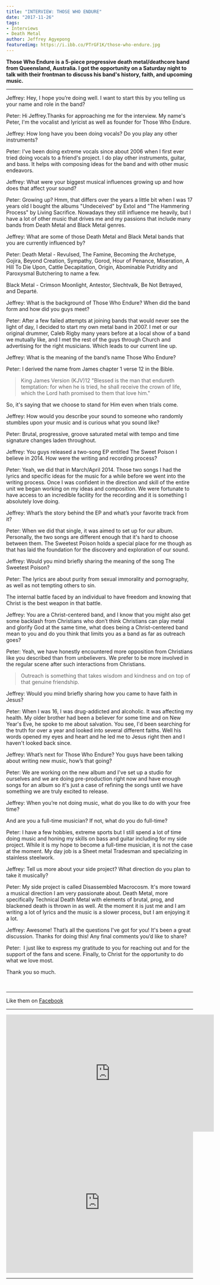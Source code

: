 ```yaml
---
title: "INTERVIEW: THOSE WHO ENDURE"
date: "2017-11-26"
tags:
- Interviews
- Death Metal
author: Jeffrey Agyepong
featuredimg: https://i.ibb.co/PTrGF1K/those-who-endure.jpg
---
```


**Those Who Endure is a 5-piece progressive death metal/deathcore band from Queensland, Australia. I got the opportunity on a Saturday night to talk with their frontman to discuss his band's history, faith, and upcoming music.**

<hr>

Jeffrey: Hey, I hope you’re doing well. I want to start this by you telling us your name and role in the band?

Peter: Hi Jeffrey.Thanks for approaching me for the interview. My name's Peter, I'm the vocalist and lyricist as well as founder for Those Who Endure.

Jeffrey: How long have you been doing vocals? Do you play any other instruments?

Peter: I've been doing extreme vocals since about 2006 when I first ever tried doing vocals to a friend's project. I do play other instruments, guitar, and bass. It helps with composing ideas for the band and with other music endeavors.

Jeffrey: What were your biggest musical influences growing up and how does that affect your sound?

Peter: Growing up? Hmm, that differs over the years a little bit when I was 17 years old I bought the albums "Undeceived" by Extol and "The Hammering Process" by Living Sacrifice. Nowadays they still influence me heavily, but I have a lot of other music that drives me and my passions that include many bands from Death Metal and Black Metal genres.

Jeffrey: What are some of those Death Metal and Black Metal bands that you are currently influenced by?

Peter: Death Metal - Revulsed, The Famine, Becoming the Archetype, Gojira, Beyond Creation, Sympathy, Gorod, Hour of Penance, Miseration, A Hill To Die Upon, Cattle Decapitation, Origin, Abominable Putridity and Paroxysmal Butchering to name a few.

Black Metal - Crimson Moonlight, Antestor, Slechtvalk, Be Not Betrayed, and Departé.

Jeffrey: What is the background of Those Who Endure? When did the band form and how did you guys meet?

Peter: After a few failed attempts at joining bands that would never see the light of day, I decided to start my own metal band in 2007. I met or our original drummer, Caleb Rigby many years before at a local show of a band we mutually like, and I met the rest of the guys through Church and advertising for the right musicians. Which leads to our current line up.

Jeffrey: What is the meaning of the band’s name Those Who Endure?

Peter: I derived the name from James chapter 1 verse 12 in the Bible.

>  King James Version (KJV)12 "Blessed is the man that endureth temptation: for when he is tried, he shall receive the crown of life, which the Lord hath promised to them that love him."

So, it's saying that we choose to stand for Him even when trials come.

Jeffrey: How would you describe your sound to someone who randomly stumbles upon your music and is curious what you sound like?

Peter: Brutal, progressive, groove saturated metal with tempo and time signature changes laden throughout.

Jeffrey: You guys released a two-song EP entitled The Sweet Poison I believe in 2014. How were the writing and recording process?

Peter: Yeah, we did that in March/April 2014. Those two songs I had the lyrics and specific ideas for the music for a while before we went into the writing process. Once I was confident in the direction and skill of the entire unit we began working on my ideas and composition. We were fortunate to have access to an incredible facility for the recording and it is something I absolutely love doing.

Jeffrey: What’s the story behind the EP and what’s your favorite track from it?

Peter: When we did that single, it was aimed to set up for our album. Personally, the two songs are different enough that it's hard to choose between them. The Sweetest Poison holds a special place for me though as that has laid the foundation for the discovery and exploration of our sound.

Jeffrey: Would you mind briefly sharing the meaning of the song The Sweetest Poison?

Peter: The lyrics are about purity from sexual immorality and pornography, as well as not tempting others to sin.

The internal battle faced by an individual to have freedom and knowing that Christ is the best weapon in that battle.

Jeffrey: You are a Christ-centered band, and I know that you might also get some backlash from Christians who don’t think Christians can play metal and glorify God at the same time, what does being a Christ-centered band mean to you and do you think that limits you as a band as far as outreach goes?

Peter: Yeah, we have honestly encountered more opposition from Christians like you described than from unbelievers. We prefer to be more involved in the regular scene after such interactions from Christians.

> Outreach is something that takes wisdom and kindness and on top of that genuine friendship.

Jeffrey: Would you mind briefly sharing how you came to have faith in Jesus?

Peter: When I was 16, I was drug-addicted and alcoholic. It was affecting my health. My older brother had been a believer for some time and on New Year's Eve, he spoke to me about salvation. You see, I'd been searching for the truth for over a year and looked into several different faiths. Well his words opened my eyes and heart and he led me to Jesus right then and I haven't looked back since.

Jeffrey: What’s next for Those Who Endure? You guys have been talking about writing new music, how’s that going?

Peter: We are working on the new album and I've set up a studio for ourselves and we are doing pre-production right now and have enough songs for an album so it's just a case of refining the songs until we have something we are truly excited to release.

Jeffrey: When you’re not doing music, what do you like to do with your free time?

And are you a full-time musician? If not, what do you do full-time?

Peter: I have a few hobbies, extreme sports but I still spend a lot of time doing music and honing my skills on bass and guitar including for my side project. While it is my hope to become a full-time musician, it is not the case at the moment. My day job is a Sheet metal Tradesman and specializing in stainless steelwork.

Jeffrey: Tell us more about your side project? What direction do you plan to take it musically?

Peter: My side project is called Disassembled Macrocosm. It's more toward a musical direction I am very passionate about. Death Metal, more specifically Technical Death Metal with elements of brutal, prog, and blackened death is thrown in as well. At the moment it is just me and I am writing a lot of lyrics and the music is a slower process, but I am enjoying it a lot.

Jeffrey: Awesome! That’s all the questions I've got for you! It's been a great discussion. Thanks for doing this! Any final comments you’d like to share?

Peter:  I just like to express my gratitude to you for reaching out and for the support of the fans and scene. Finally, to Christ for the opportunity to do what we love most.

Thank you so much.

 <hr>

Like them on [Facebook]( https://www.facebook.com/ThoseWhoEndure/)

<hr>

<div class="container"><iframe src="https://www.youtube.com/embed/8vOwYqmpDcg" width="560" height="315" frameborder="0"></iframe></div>

<iframe src="https://open.spotify.com/embed/album/4WWkRXHheYkfTLcJg9Hpbn" style="border: 0; width: 100%; height: 380px;" allowfullscreen allow="encrypted-media"></iframe>
<hr>